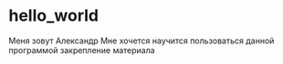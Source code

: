 # hello_world
Меня зовут Александр
Мне хочется научится пользоваться данной программой
закрепление материала

